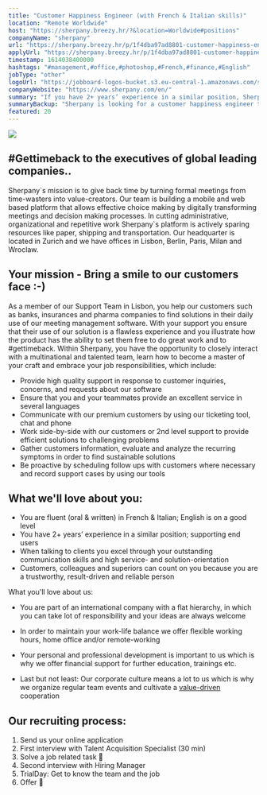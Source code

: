 ```yaml
---
title: "Customer Happiness Engineer (with French & Italian skills)"
location: "Remote Worldwide"
host: "https://sherpany.breezy.hr/?&location=Worldwide#positions"
companyName: "sherpany"
url: "https://sherpany.breezy.hr/p/1f4dba97ad8801-customer-happiness-engineer-with-french-italian-skills"
applyUrl: "https://sherpany.breezy.hr/p/1f4dba97ad8801-customer-happiness-engineer-with-french-italian-skills/apply"
timestamp: 1614038400000
hashtags: "#management,#office,#photoshop,#French,#finance,#English"
jobType: "other"
logoUrl: "https://jobboard-logos-bucket.s3.eu-central-1.amazonaws.com/sherpany"
companyWebsite: "https://www.sherpany.com/en/"
summary: "If you have 2+ years’ experience in a similar position, Sherpany is looking for someone with your skillset."
summaryBackup: "Sherpany is looking for a customer happiness engineer that has experience in: #management, #office, #photoshop."
featured: 20
---
```


![](https://gallery-cdn.breezy.hr/abc96/34ee0.jpg)

## #Gettimeback to the executives of global leading companies..

Sherpany\`s mission is to give back time by turning formal meetings from time-wasters into value-creators. Our team is building a mobile and web based platform that allows effective choice making by digitally transforming meetings and decision making processes. In cutting administrative, organizational and repetitive work Sherpany\`s platform is actively sparing resources like paper, shipping and transportation. Our headquarter is located in Zurich and we have offices in Lisbon, Berlin, Paris, Milan and Wroclaw.

## Your mission - Bring a smile to our customers face :-)

As a member of our Support Team in Lisbon, you help our customers such as banks, insurances and pharma companies to find solutions in their daily use of our meeting management software. With your support you ensure that their use of our solution is a flawless experience and you illustrate how the product has the ability to set them free to do great work and to #gettimeback. Within Sherpany, you have the opportunity to closely interact with a multinational and talented team, learn how to become a master of your craft and embrace your job responsibilities, which include:

*   Provide high quality support in response to customer inquiries, concerns, and requests about our software
*   Ensure that you and your teammates provide an excellent service in several languages
*   Communicate with our premium customers by using our ticketing tool, chat and phone
*   Work side-by-side with our customers or 2nd level support to provide efficient solutions to challenging problems
*   Gather customers information, evaluate and analyze the recurring symptoms in order to find sustainable solutions
*   Be proactive by scheduling follow ups with customers where necessary and record support cases by using our tools

## What we'll love about you:

*   You are fluent (oral & written) in French & Italian; English is on a good level
*   You have 2+ years’ experience in a similar position; supporting end users
*   When talking to clients you excel through your outstanding communication skills and high service- and solution-orientation
*   Customers, colleagues and superiors can count on you because you are a trustworthy, result-driven and reliable person

What you'll love about us:

*   You are part of an international company with a flat hierarchy, in which you can take lot of responsibility and your ideas are always welcome
*   In order to maintain your work-life balance we offer flexible working hours, home office and/or remote-working
*   Your personal and professional development is important to us which is why we offer financial support for further education, trainings etc.

*   Last but not least: Our corporate culture means a lot to us which is why we organize regular team events and cultivate a [value-driven](https://www.sherpany.com/en/careers/#ourValues) cooperation

## Our recruiting process:

1.  Send us your online application
2.  First interview with Talent Acquisition Specialist (30 min)
3.  Solve a job related task 📝
4.  Second interview with Hiring Manager
5.  TrialDay: Get to know the team and the job
6.  Offer 🎉

